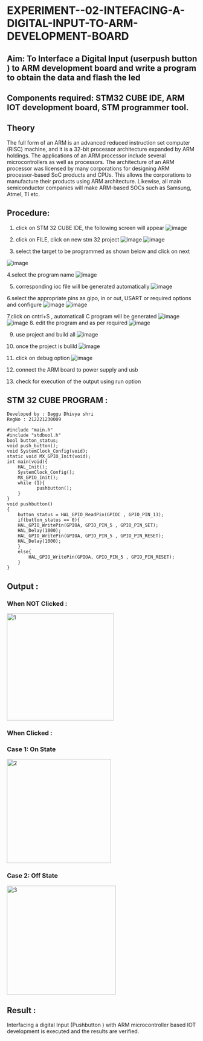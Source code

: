 # EXPERIMENT--02-INTEFACING-A-DIGITAL-INPUT-TO-ARM-DEVELOPMENT-BOARD
## Aim: To Interface a Digital Input  (userpush button  ) to ARM   development board and write a  program to obtain  the data and flash the led  
## Components required: STM32 CUBE IDE, ARM IOT development board,  STM programmer tool.
## Theory 
The full form of an ARM is an advanced reduced instruction set computer (RISC) machine, and it is a 32-bit processor architecture expanded by ARM holdings. The applications of an ARM processor include several microcontrollers as well as processors. The architecture of an ARM processor was licensed by many corporations for designing ARM processor-based SoC products and CPUs. This allows the corporations to manufacture their products using ARM architecture. Likewise, all main semiconductor companies will make ARM-based SOCs such as Samsung, Atmel, TI etc.

 
  
## Procedure:
 1. click on STM 32 CUBE IDE, the following screen will appear 
 ![image](https://user-images.githubusercontent.com/36288975/226189166-ac10578c-c059-40e7-8b80-9f84f64bf088.png)

 2. click on FILE, click on new stm 32 project 
 ![image](https://user-images.githubusercontent.com/36288975/226189215-2d13ebfb-507f-44fc-b772-02232e97c0e3.png)
![image](https://user-images.githubusercontent.com/36288975/226189230-bf2d90dd-9695-4aaf-b2a6-6d66454e81fc.png)
3. select the target to be programmed  as shown below and click on next 

![image](https://user-images.githubusercontent.com/36288975/226189280-ed5dcf1d-dd8d-43ae-815d-491085f4863b.png)

4.select the program name 
![image](https://user-images.githubusercontent.com/36288975/226189316-09832a30-4d1a-4d4f-b8ad-2dc28f137711.png)


5. corresponding ioc file will be generated automatically 
![image](https://user-images.githubusercontent.com/36288975/226189378-3abbdee2-0df6-470f-a3cd-79c74e3d3ad8.png)

6.select the appropriate pins as gipo, in or out, USART or required options and configure 
![image](https://user-images.githubusercontent.com/36288975/226189403-f7179f1a-3eae-4637-826b-ab4ec35ba1e1.png)
![image](https://user-images.githubusercontent.com/36288975/226189425-2b2414ce-49b3-4b61-a260-c658cb2e4152.png)


7.click on cntrl+S , automaticall C program will be generated 
![image](https://user-images.githubusercontent.com/36288975/226189443-8b43451d-0b14-47e4-a20b-cc09c6ad8458.png)
![image](https://user-images.githubusercontent.com/36288975/226189450-85ffa969-2ffb-4788-81e5-72d60fdda0f1.png)
8. edit the program and as per required 
![image](https://user-images.githubusercontent.com/36288975/226189461-a573e62f-a109-4631-a250-a20925758fe0.png)

9. use project and build all 
![image](https://user-images.githubusercontent.com/36288975/226189554-3f7101ac-3f41-48fc-abc7-480bd6218dec.png)
10. once the project is bulild 
![image](https://user-images.githubusercontent.com/36288975/226189577-c61cc1eb-3990-4968-8aa6-aefffc766b70.png)

11. click on debug option 
![image](https://user-images.githubusercontent.com/36288975/226189625-37daa9a3-62e9-42b5-a5ce-2ac63345905b.png)

12. connect the  ARM board to power supply and usb 


13. check for execution of the output using run option 



## STM 32 CUBE PROGRAM :
```
Developed by : Baggu Dhivya shri
RegNo : 212221230009
```
```
#include "main.h"
#include "stdbool.h"
bool button_status;
void push_button();
void SystemClock_Config(void);
static void MX_GPIO_Init(void);
int main(void){
    HAL_Init();
    SystemClock_Config();
    MX_GPIO_Init();
    while (1){
	       pushbutton();
    }
}
void pushbutton()
{
	button_status = HAL_GPIO_ReadPin(GPIOC , GPIO_PIN_13);
	if(button_status == 0){
	HAL_GPIO_WritePin(GPIOA, GPIO_PIN_5 , GPIO_PIN_SET);
	HAL_Delay(1000);
	HAL_GPIO_WritePin(GPIOA, GPIO_PIN_5 , GPIO_PIN_RESET);
	HAL_Delay(1000);
	}
	else{
		HAL_GPIO_WritePin(GPIOA, GPIO_PIN_5 , GPIO_PIN_RESET);
	}
}
```
## Output  :
### When NOT Clicked :
 <img width="283" alt="1" src="https://github.com/Pavan-Gv/EXPERIMENT--02-INTEFACING-A-DIGITAL-INPUT-TO-ARM-DEVELOPMENT-BOARD/assets/94827772/840a511d-ad0b-4132-a76b-cf563d4b6108">
 
### When Clicked :
### Case 1: On State

<img width="275" alt="2" src="https://github.com/Pavan-Gv/EXPERIMENT--02-INTEFACING-A-DIGITAL-INPUT-TO-ARM-DEVELOPMENT-BOARD/assets/94827772/93f0d7a5-2e4e-431f-9f4f-33d63827d3a8">

### Case 2: Off State

<img width="288" alt="3" src="https://github.com/Pavan-Gv/EXPERIMENT--02-INTEFACING-A-DIGITAL-INPUT-TO-ARM-DEVELOPMENT-BOARD/assets/94827772/d3b9a9c4-c4dd-477a-9580-ef12351cc2f9">


 
## Result :
Interfacing a digital Input (Pushbutton ) with ARM microcontroller based IOT development is executed and the results are verified.
